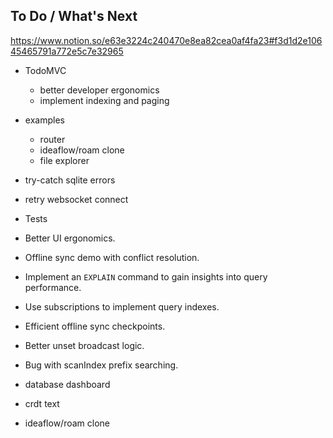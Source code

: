 ## To Do / What's Next

https://www.notion.so/e63e3224c240470e8ea82cea0af4fa23#f3d1d2e10645465791a772e5c7e32965
- TodoMVC
	- better developer ergonomics
	- implement indexing and paging



- examples
	- router
	- ideaflow/roam clone
	- file explorer

- try-catch sqlite errors
- retry websocket connect

- Tests
- Better UI ergonomics.

- Offline sync demo with conflict resolution.
- Implement an `EXPLAIN` command to gain insights into query performance.
- Use subscriptions to implement query indexes.

- Efficient offline sync checkpoints.
- Better unset broadcast logic.

- Bug with scanIndex prefix searching.

- database dashboard
- crdt text
- ideaflow/roam clone
